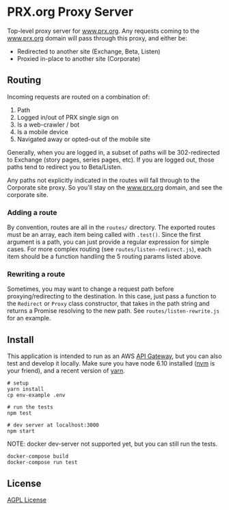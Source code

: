 # PRX.org Proxy Server

Top-level proxy server for www.prx.org.  Any requests coming to the www.prx.org
domain will pass through this proxy, and either be:

- Redirected to another site (Exchange, Beta, Listen)
- Proxied in-place to another site (Corporate)

## Routing

Incoming requests are routed on a combination of:

1. Path
2. Logged in/out of PRX single sign on
3. Is a web-crawler / bot
4. Is a mobile device
5. Navigated away or opted-out of the mobile site

Generally, when you are logged in, a subset of paths will be 302-redirected to
Exchange (story pages, series pages, etc).  If you are logged out, those paths
tend to redirect you to Beta/Listen.

Any paths not explicitly indicated in the routes will fall through to the
Corporate site proxy.  So you'll stay on the www.prx.org domain, and see the
corporate site.

### Adding a route

By convention, routes are all in the `routes/` directory.  The exported routes
must be an array, each item being called with `.test()`.  Since the first argument
is a path, you can just provide a regular expression for simple cases.  For more
complex routing (see `routes/listen-redirect.js`), each item should be a function
handling the 5 routing params listed above.

### Rewriting a route

Sometimes, you may want to change a request path before proxying/redirecting to
the destination.  In this case, just pass a function to the `Redirect` or `Proxy`
class constructor, that takes in the path string and returns a Promise resolving
to the new path.  See `routes/listen-rewrite.js` for an example.

## Install

This application is intended to run as an AWS [API Gateway](https://aws.amazon.com/api-gateway/),
but you can also test and develop it locally.  Make sure you have node 6.10
installed ([nvm](https://github.com/creationix/nvm) is your friend), and a
recent version of [yarn](https://yarnpkg.com/en/).

```
# setup
yarn install
cp env-example .env

# run the tests
npm test

# dev server at localhost:3000
npm start
```

NOTE: docker dev-server not supported yet, but you can still run the tests.

```
docker-compose build
docker-compose run test
```

## License

[AGPL License](https://www.gnu.org/licenses/agpl-3.0.html)
